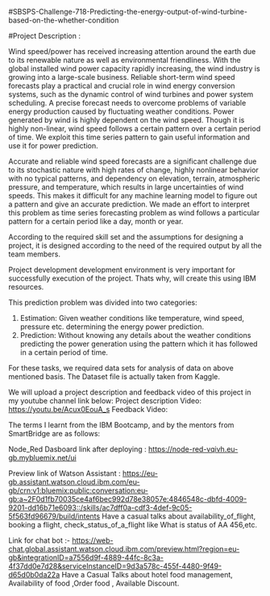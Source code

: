 #SBSPS-Challenge-718-Predicting-the-energy-output-of-wind-turbine-based-on-the-whether-condition

#Project Description :

Wind speed/power has received increasing attention around the earth due to its renewable nature as well as environmental friendliness. With the global installed wind power capacity rapidly increasing, the wind industry is growing into a large-scale business. Reliable short-term wind speed forecasts play a practical and crucial role in wind energy conversion systems, such as the dynamic control of wind turbines and power system scheduling. A precise forecast needs to overcome problems of variable energy production caused by fluctuating weather conditions. Power generated by wind is highly dependent on the wind speed. Though it is highly non-linear, wind speed follows a certain pattern over a certain period of time. We exploit this time series pattern to gain useful information and use it for power prediction. 

Accurate and reliable wind speed forecasts are a significant challenge due to its stochastic nature with high rates of change, highly nonlinear behavior with no typical patterns, and dependency on elevation, terrain, atmospheric pressure, and temperature, which results in large uncertainties of wind speeds. This makes it difficult for any machine learning model to figure out a pattern and give an accurate prediction. We made an effort to interpret this problem as time series forecasting problem as wind follows a particular pattern for a certain period like a day, month or year.

According to the required skill set and the assumptions for designing a project, it is designed according to the need of the required output by all the team members.

Project development development environment is very important for successfully execution of the project.
Thats why, will create this using IBM resources.

This prediction problem was divided into two categories: 
1. Estimation: Given weather conditions like temperature, wind speed, pressure etc. determining the energy power prediction. 
2. Prediction: Without knowing any details about the weather conditions predicting the power generation using the pattern which it has followed in a certain period of time.

For these tasks, we required data sets for analysis of data on above mentioned basis.
The Dataset file is actually taken from Kaggle. 

We will upload a project description and feedback video of this project in my youtube channel link below: 
Project description Video: https://youtu.be/Acux0EouA_s
Feedback Video: 

The terms I learnt from the IBM Bootcamp, and by the mentors from SmartBridge are as follows:

Node_Red Dasboard link after deploying : https://node-red-vqivh.eu-gb.mybluemix.net/ui

Preview link of Watson Assistant : https://eu-gb.assistant.watson.cloud.ibm.com/eu-gb/crn:v1:bluemix:public:conversation:eu-gb:a~2F0d1fb70035ce4af6bec992d78e38057e:4846548c-dbfd-4009-9201-dd16b71e6093::/skills/ac7dff0a-cdf3-4def-9c05-5f563fd96679/build/intents Have a casual talks about availability_of_flight, booking a flight, check_status_of_a_flight like What is status of AA 456,etc.

Link for chat bot :- https://web-chat.global.assistant.watson.cloud.ibm.com/preview.html?region=eu-gb&integrationID=a7556d9f-4889-44fc-8c3a-4f37dd0e7d28&serviceInstanceID=9d3a578c-455f-4480-9f49-d65d0b0da22a
Have a Casual Talks about hotel food management, Availability of food ,Order food , Available Discount.
